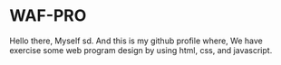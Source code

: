 # WAF-PRO
Hello there, Myself sd. And this is my github profile where, We have exercise some web program design by using html, css, and javascript. 
